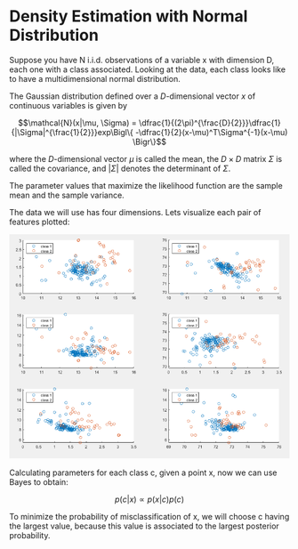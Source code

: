 # Density Estimation with Normal Distribution

Suppose you have N i.i.d. observations of a variable x with dimension D, each one with a class associated. Looking at the data, each class looks like to have a multidimensional normal distribution.

The Gaussian distribution defined over a $D$-dimensional vector $x$ of continuous variables is given by

$$\mathcal{N}(x|\mu, \Sigma) = \dfrac{1}{(2\pi)^{\frac{D}{2}}}\dfrac{1}{|\Sigma|^{\frac{1}{2}}}exp\Bigl\{ -\dfrac{1}{2}(x-\mu)^T\Sigma^{-1}(x-\mu) \Bigr\}$$

where the $D$-dimensional vector $\mu$ is called the mean, the $D × D$ matrix $\Sigma$ is called
the covariance, and $|\Sigma|$ denotes the determinant of $\Sigma$.

The parameter values that maximize the likelihood function are the sample mean and the sample variance.

The data we will use has four dimensions. Lets visualize each pair of features plotted:

![Data view in pairs of features](visualizing_data.png "Data view in pairs of features")

Calculating parameters for each class c, given a point x, now we can use Bayes to obtain:

$$ p(c|x) \propto p(x|c)p(c) $$

To minimize the probability of misclassification of x, we will choose c having the largest value, because this value is associated to the largest posterior probability. 
